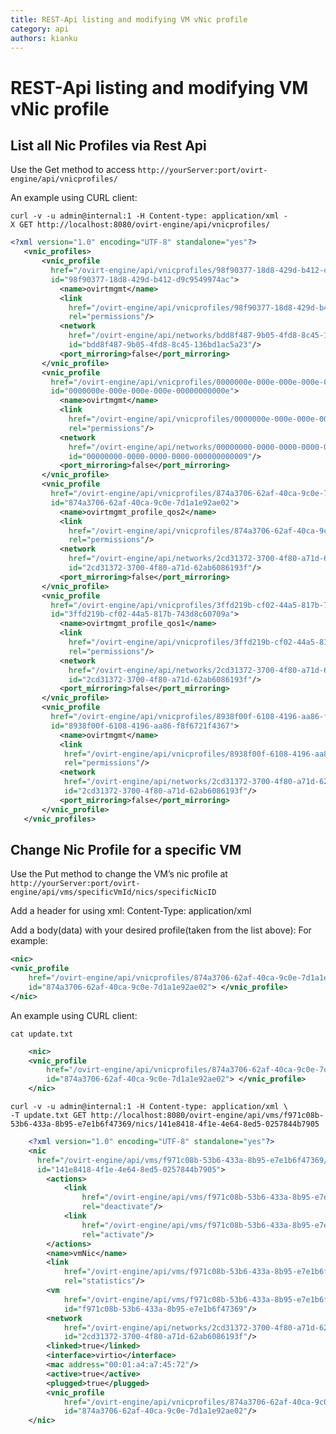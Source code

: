 ```yaml
---
title: REST-Api listing and modifying VM vNic profile
category: api
authors: kianku
---
```


# REST-Api listing and modifying VM vNic profile

## List all Nic Profiles via Rest Api

Use the Get method to access `http://yourServer:port/ovirt-engine/api/vnicprofiles/`

An example using CURL client:

    curl -v -u admin@internal:1 -H Content-type: application/xml -X GET http://localhost:8080/ovirt-engine/api/vnicprofiles/

```xml
<?xml version="1.0" encoding="UTF-8" standalone="yes"?>
   <vnic_profiles>
       <vnic_profile
         href="/ovirt-engine/api/vnicprofiles/98f90377-18d8-429d-b412-d9c9549974ac"
         id="98f90377-18d8-429d-b412-d9c9549974ac">
           <name>ovirtmgmt</name>
           <link
             href="/ovirt-engine/api/vnicprofiles/98f90377-18d8-429d-b412-d9c9549974ac/permissions"
             rel="permissions"/>
           <network
             href="/ovirt-engine/api/networks/bdd8f487-9b05-4fd8-8c45-136bd1ac5a23"
             id="bdd8f487-9b05-4fd8-8c45-136bd1ac5a23"/>
           <port_mirroring>false</port_mirroring>
       </vnic_profile>
       <vnic_profile
         href="/ovirt-engine/api/vnicprofiles/0000000e-000e-000e-000e-00000000000e"
         id="0000000e-000e-000e-000e-00000000000e">
           <name>ovirtmgmt</name>
           <link
             href="/ovirt-engine/api/vnicprofiles/0000000e-000e-000e-000e-00000000000e/permissions"
             rel="permissions"/>
           <network
             href="/ovirt-engine/api/networks/00000000-0000-0000-0000-000000000009"
             id="00000000-0000-0000-0000-000000000009"/>
           <port_mirroring>false</port_mirroring>
       </vnic_profile>
       <vnic_profile
         href="/ovirt-engine/api/vnicprofiles/874a3706-62af-40ca-9c0e-7d1a1e92ae02"
         id="874a3706-62af-40ca-9c0e-7d1a1e92ae02">
           <name>ovirtmgmt_profile_qos2</name>
           <link
             href="/ovirt-engine/api/vnicprofiles/874a3706-62af-40ca-9c0e-7d1a1e92ae02/permissions"
             rel="permissions"/>
           <network
             href="/ovirt-engine/api/networks/2cd31372-3700-4f80-a71d-62ab6086193f"
             id="2cd31372-3700-4f80-a71d-62ab6086193f"/>
           <port_mirroring>false</port_mirroring>
       </vnic_profile>
       <vnic_profile
         href="/ovirt-engine/api/vnicprofiles/3ffd219b-cf02-44a5-817b-743d8c60709a"
         id="3ffd219b-cf02-44a5-817b-743d8c60709a">
           <name>ovirtmgmt_profile_qos1</name>
           <link
             href="/ovirt-engine/api/vnicprofiles/3ffd219b-cf02-44a5-817b-743d8c60709a/permissions"
             rel="permissions"/>
           <network 
             href="/ovirt-engine/api/networks/2cd31372-3700-4f80-a71d-62ab6086193f"
             id="2cd31372-3700-4f80-a71d-62ab6086193f"/>
           <port_mirroring>false</port_mirroring>
       </vnic_profile>
       <vnic_profile
         href="/ovirt-engine/api/vnicprofiles/8938f00f-6108-4196-aa86-f8f6721f4367"
         id="8938f00f-6108-4196-aa86-f8f6721f4367">
           <name>ovirtmgmt</name>
           <link 
            href="/ovirt-engine/api/vnicprofiles/8938f00f-6108-4196-aa86-f8f6721f4367/permissions"
            rel="permissions"/>
           <network
            href="/ovirt-engine/api/networks/2cd31372-3700-4f80-a71d-62ab6086193f"
            id="2cd31372-3700-4f80-a71d-62ab6086193f"/>
           <port_mirroring>false</port_mirroring>
       </vnic_profile>
   </vnic_profiles>
```

## Change Nic Profile for a specific VM

Use the Put method to change the VM’s nic profile at `http://yourServer:port/ovirt-engine/api/vms/specificVmId/nics/specificNicID`

Add a header for using xml: Content-Type: application/xml

Add a body(data) with your desired profile(taken from the list above): For example:
```xml
<nic>
<vnic_profile
    href="/ovirt-engine/api/vnicprofiles/874a3706-62af-40ca-9c0e-7d1a1e92ae02"
    id="874a3706-62af-40ca-9c0e-7d1a1e92ae02"> </vnic_profile>
</nic>
```

An example using CURL client:

    cat update.txt

```xml
    <nic>
    <vnic_profile
        href="/ovirt-engine/api/vnicprofiles/874a3706-62af-40ca-9c0e-7d1a1e92ae02"
        id="874a3706-62af-40ca-9c0e-7d1a1e92ae02"> </vnic_profile>
    </nic>
```
    curl -v -u admin@internal:1 -H Content-type: application/xml \
    -T update.txt GET http://localhost:8080/ovirt-engine/api/vms/f971c08b-53b6-433a-8b95-e7e1b6f47369/nics/141e8418-4f1e-4e64-8ed5-0257844b7905

```xml
    <?xml version="1.0" encoding="UTF-8" standalone="yes"?>
    <nic
      href="/ovirt-engine/api/vms/f971c08b-53b6-433a-8b95-e7e1b6f47369/nics/141e8418-4f1e-4e64-8ed5-0257844b7905"
      id="141e8418-4f1e-4e64-8ed5-0257844b7905">
        <actions>
            <link
                href="/ovirt-engine/api/vms/f971c08b-53b6-433a-8b95-e7e1b6f47369/nics/141e8418-4f1e-4e64-8ed5-0257844b7905/deactivate"
                rel="deactivate"/>
            <link
                href="/ovirt-engine/api/vms/f971c08b-53b6-433a-8b95-e7e1b6f47369/nics/141e8418-4f1e-4e64-8ed5-0257844b7905/activate"
                rel="activate"/>
        </actions>
        <name>vmNic</name>
        <link
            href="/ovirt-engine/api/vms/f971c08b-53b6-433a-8b95-e7e1b6f47369/nics/141e8418-4f1e-4e64-8ed5-0257844b7905/statistics"
            rel="statistics"/>
        <vm
            href="/ovirt-engine/api/vms/f971c08b-53b6-433a-8b95-e7e1b6f47369"
            id="f971c08b-53b6-433a-8b95-e7e1b6f47369"/>
        <network
            href="/ovirt-engine/api/networks/2cd31372-3700-4f80-a71d-62ab6086193f"
            id="2cd31372-3700-4f80-a71d-62ab6086193f"/>
        <linked>true</linked>
        <interface>virtio</interface>
        <mac address="00:01:a4:a7:45:72"/>
        <active>true</active>
        <plugged>true</plugged>
        <vnic_profile
            href="/ovirt-engine/api/vnicprofiles/874a3706-62af-40ca-9c0e-7d1a1e92ae02"
            id="874a3706-62af-40ca-9c0e-7d1a1e92ae02"/>
    </nic>
```
